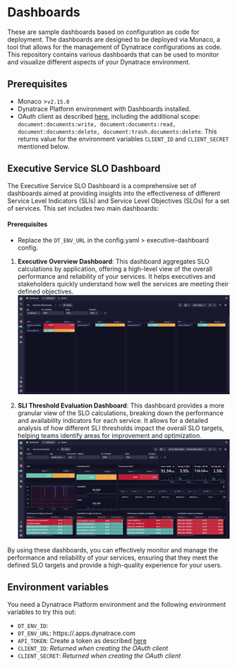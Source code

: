 
# Dashboards

These are sample dashboards based on configuration as code for deployment. The dashboards are designed to be deployed via Monaco, a tool that allows for the management of Dynatrace configurations as code. This repository contains various dashboards that can be used to monitor and visualize different aspects of your Dynatrace environment.

## Prerequisites

- Monaco >`v2.15.0`
- Dynatrace Platform environment with Dashboards installed.
- OAuth client as described [here](https://www.dynatrace.com/support/help/manage/configuration-as-code/guides/create-oauth-client#create-an-oauth-client), including the additional scope: `document:documents:write, document:documents:read, document:documents:delete, document:trash.documents:delete`. This returns value for the environment variables `CLIENT_ID` and `CLIENT_SECRET` mentioned below. 

## Executive Service SLO Dashboard

The Executive Service SLO Dashboard is a comprehensive set of dashboards aimed at providing insights into the effectiveness of different Service Level Indicators (SLIs) and Service Level Objectives (SLOs) for a set of services. This set includes two main dashboards:

#### Prerequisites
- Replace the `DT_ENV_URL` in the config.yaml > executive-dashboard config.

1. **Executive Overview Dashboard**: This dashboard aggregates SLO calculations by application, offering a high-level view of the overall performance and reliability of your services. It helps executives and stakeholders quickly understand how well the services are meeting their defined objectives.
![Executive Dashboard](/dashboards/images/executive_sre_overview.png?raw=true)

2. **SLI Threshold Evaluation Dashboard**: This dashboard provides a more granular view of the SLO calculations, breaking down the performance and availability indicators for each service. It allows for a detailed analysis of how different SLI thresholds impact the overall SLO targets, helping teams identify areas for improvement and optimization.
![SLI Dashboard](/dashboards/images/sli_evaluator.png?raw=true)

By using these dashboards, you can effectively monitor and manage the performance and reliability of your services, ensuring that they meet the defined SLO targets and provide a high-quality experience for your users.

## Environment variables

You need a Dynatrace Platform environment and the following environment variables to try this out:

* `DT_ENV_ID`: <YOUR-DT-ENVIRONMENT-ID>
* `DT_ENV_URL`: https://<YOUR-DT-ENVIRONMENT-ID>.apps.dynatrace.com
* `API_TOKEN`: Create a token as described [here](https://www.dynatrace.com/support/help/manage/configuration-as-code/manage-configuration#prerequisites)
* `CLIENT_ID`: *Returned when creating the OAuth client*
* `CLIENT_SECRET`: *Returned when creating the OAuth client* 

